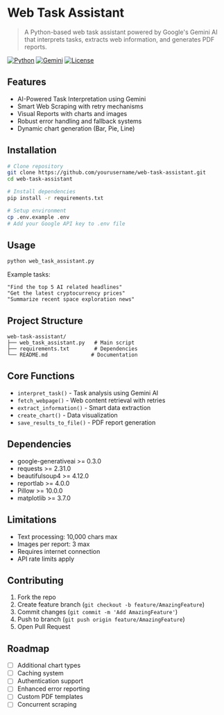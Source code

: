 # Web Task Assistant

> A Python-based web task assistant powered by Google's Gemini AI that interprets tasks, extracts web information, and generates PDF reports.

[![Python](https://img.shields.io/badge/Python-3.7+-blue.svg)](https://python.org)
[![Gemini](https://img.shields.io/badge/AI-Gemini-orange.svg)](https://deepmind.google/technologies/gemini/)
[![License](https://img.shields.io/badge/license-MIT-green.svg)](LICENSE)

## Features

- AI-Powered Task Interpretation using Gemini
- Smart Web Scraping with retry mechanisms
- Visual Reports with charts and images
- Robust error handling and fallback systems
- Dynamic chart generation (Bar, Pie, Line)

## Installation

```bash
# Clone repository
git clone https://github.com/yourusername/web-task-assistant.git
cd web-task-assistant

# Install dependencies
pip install -r requirements.txt

# Setup environment
cp .env.example .env
# Add your Google API key to .env file
```

## Usage

```bash
python web_task_assistant.py
```

Example tasks:
```
"Find the top 5 AI related headlines"
"Get the latest cryptocurrency prices"
"Summarize recent space exploration news"
```

## Project Structure

```
web-task-assistant/
├── web_task_assistant.py   # Main script
├── requirements.txt        # Dependencies
└── README.md              # Documentation
```

## Core Functions

- `interpret_task()` - Task analysis using Gemini AI
- `fetch_webpage()` - Web content retrieval with retries
- `extract_information()` - Smart data extraction
- `create_chart()` - Data visualization
- `save_results_to_file()` - PDF report generation

## Dependencies

- google-generativeai >= 0.3.0
- requests >= 2.31.0
- beautifulsoup4 >= 4.12.0
- reportlab >= 4.0.0
- Pillow >= 10.0.0
- matplotlib >= 3.7.0

## Limitations

- Text processing: 10,000 chars max
- Images per report: 3 max
- Requires internet connection
- API rate limits apply

## Contributing

1. Fork the repo
2. Create feature branch (`git checkout -b feature/AmazingFeature`)
3. Commit changes (`git commit -m 'Add AmazingFeature'`)
4. Push to branch (`git push origin feature/AmazingFeature`)
5. Open Pull Request

## Roadmap

- [ ] Additional chart types
- [ ] Caching system
- [ ] Authentication support
- [ ] Enhanced error reporting
- [ ] Custom PDF templates
- [ ] Concurrent scraping